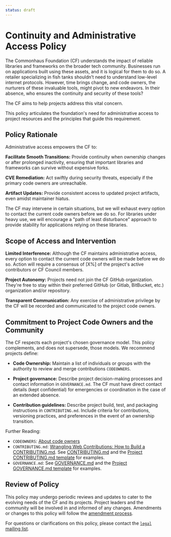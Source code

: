 ```yaml
---
status: draft
---
```

# Continuity and Administrative Access Policy

The Commonhaus Foundation (CF) understands the impact of reliable libraries and frameworks on the broader tech community. Businesses run on applications built using these assets, and it is logical for them to do so. A retailer specializing in fish tanks shouldn’t need to understand low-level internet protocols. However, time brings change, and code owners, the nurturers of these invaluable tools, might pivot to new endeavors. In their absence, who ensures the continuity and security of these tools?

The CF aims to help projects address this vital concern.

This policy articulates the foundation's need for administrative access to project resources and the principles that guide this requirement.

## Policy Rationale

Administrative access empowers the CF to:

**Facilitate Smooth Transitions:** Provide continuity when ownership changes or after prolonged inactivity, ensuring that important libraries and frameworks can survive without expensive forks.

**CVE Remediation:** Act swiftly during security threats, especially if the primary code owners are unreachable.

**Artifact Updates:** Provide consistent access to updated project artifacts, even amidst maintainer hiatus.

The CF may intervene in certain situations, but we will exhaust every option to contact the current code owners before we do so.
For libraries under heavy use, we will encourage a "path of least disturbance" approach to provide stability for applications relying on these libraries.

## Scope of Access and Intervention

**Limited Interference:** Although the CF maintains administrative access, every option to contact the current code owners will be made before we do so.  Action will require a consensus of [X%] of the project's active contributors or CF Council members.

**Project Autonomy:** Projects need not join the CF GitHub organization. They're free to stay within their preferred GitHub (or Gitlab, BitBucket, etc.) organization and/or repository.

**Transparent Communication:** Any exercise of administrative privilege by the CF will be recorded and communicated to the project code owners.

## Commitment to Project Code Owners and the Community

The CF respects each project's chosen governance model. This policy complements, and does not supersede, those models. We recommend projects define:

- **Code Ownership:** Maintain a list of individuals or groups with the authority to review and merge contributions `CODEOWNERS`.

- **Project governance:** Describe project decision-making processes and contact information in `GOVERNANCE.md`. The CF must have direct contact details (kept confidential) for emergencies or coordination in the case of an extended absence.

- **Contribution guidelines:** Describe project build, test, and packaging instructions in `CONTRIBUTING.md`. Include criteria for contributions, versioning practices, and preferences in the event of an ownership transition.

Further Reading:

- `CODEOWNERS`: [About code owners][owners]
- `CONTRIBUTING.md`: [Wrangling Web Contributions: How to Build a CONTRIBUTING.md][contrib]. See [CONTRIBUTING.md][] and the [Project CONTRIBUTING.md template][CONTRIB-TPL] for examples.
- `GOVERNANCE.md`: See [GOVERNANCE.md][] and the [Project GOVERNANCE.md template][GOV-TPL] for examples.

[owners]: https://docs.github.com/en/repositories/managing-your-repositorys-settings-and-features/customizing-your-repository/about-code-owners
[contrib]: https://mozillascience.github.io/working-open-workshop/contributing/

## Review of Policy

This policy may undergo periodic reviews and updates to cater to the evolving needs of the CF and its projects. Project leaders and the community will be involved in and informed of any changes. Amendments or changes to this policy will follow the [amendment process][].

For questions or clarifications on this policy, please contact the [`legal` mailing list][CONTACTS.yaml].

[CONTACTS.yaml]: https://github.com/commonhaus/foundation-draft/blob/main/CONTACTS.yaml
[CONTRIB-TPL]: https://github.com/commonhaus/foundation-draft/blob/main/templates/CONTRIBUTING.md
[CONTRIBUTING.md]: https://github.com/commonhaus/foundation-draft/blob/main/CONTRIBUTING.md
[GOV-TPL]: https://github.com/commonhaus/foundation-draft/blob/main/templates/GOVERNANCE.md
[GOVERNANCE.md]: https://github.com/commonhaus/foundation-draft/blob/main/GOVERNANCE.md
[amendment process]: ../bylaws/amendments.md